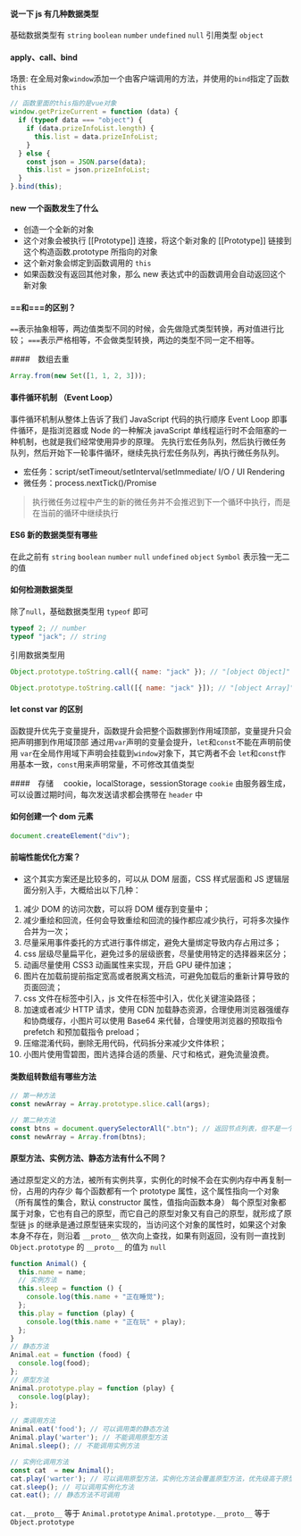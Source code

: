 #### 说一下 js 有几种数据类型

基础数据类型有 `string` `boolean` `number` `undefined` `null`
引用类型 `object`

#### apply、call、bind

场景:
在全局对象`window`添加一个由客户端调用的方法，并使用的`bind`指定了函数`this`

```js
// 函数里面的this指的是vue对象
window.getPrizeCurrent = function (data) {
  if (typeof data === "object") {
    if (data.prizeInfoList.length) {
      this.list = data.prizeInfoList;
    }
  } else {
    const json = JSON.parse(data);
    this.list = json.prizeInfoList;
  }
}.bind(this);
```

#### new 一个函数发生了什么

- 创造一个全新的对象
- 这个对象会被执行 [[Prototype]] 连接，将这个新对象的 [[Prototype]] 链接到这个构造函数.prototype 所指向的对象
- 这个新对象会绑定到函数调用的 `this`
- 如果函数没有返回其他对象，那么 new 表达式中的函数调用会自动返回这个新对象

#### ==和===的区别？

`==`表示抽象相等，两边值类型不同的时候，会先做隐式类型转换，再对值进行比较；
`===`表示严格相等，不会做类型转换，两边的类型不同一定不相等。

####　数组去重

```js
Array.from(new Set([1, 1, 2, 3]));
```

#### 事件循环机制 （Event Loop）

事件循环机制从整体上告诉了我们 JavaScript 代码的执行顺序
Event Loop 即事件循环，是指浏览器或 Node 的一种解决 javaScript 单线程运行时不会阻塞的一种机制，也就是我们经常使用异步的原理。
先执行宏任务队列，然后执行微任务队列，然后开始下一轮事件循环，继续先执行宏任务队列，再执行微任务队列。

- 宏任务：script/setTimeout/setInterval/setImmediate/ I/O / UI Rendering
- 微任务：process.nextTick()/Promise

> 执行微任务过程中产生的新的微任务并不会推迟到下一个循环中执行，而是在当前的循环中继续执行

#### ES6 新的数据类型有哪些

在此之前有 `string` `boolean` `number` `null` `undefined` `object`
`Symbol` 表示独一无二的值

#### 如何检测数据类型

除了`null`，基础数据类型用 `typeof` 即可

```js
typeof 2; // number
typeof "jack"; // string
```

引用数据类型用

```js
Object.prototype.toString.call({ name: "jack" }); // "[object Object]"

Object.prototype.toString.call([{ name: "jack" }]); // "[object Array]"
```

#### let const var 的区别

函数提升优先于变量提升，函数提升会把整个函数挪到作用域顶部，变量提升只会把声明挪到作用域顶部
通过用`var`声明的变量会提升，`let`和`const`不能在声明前使用
`var`在全局作用域下声明会挂载到`window`对象下，其它两者不会
`let`和`const`作用基本一致，`const`用来声明常量，不可修改其值类型

####　存储　 cookie，localStorage，sessionStorage
`cookie` 由服务器生成，可以设置过期时间，每次发送请求都会携带在 `header` 中

#### 如何创建一个 dom 元素

```js
document.createElement("div");
```

#### 前端性能优化方案？

- 这个其实方案还是比较多的，可以从 DOM 层面，CSS 样式层面和 JS 逻辑层面分别入手，大概给出以下几种：

1. 减少 DOM 的访问次数，可以将 DOM 缓存到变量中；
2. 减少重绘和回流，任何会导致重绘和回流的操作都应减少执行，可将多次操作合并为一次；
3. 尽量采用事件委托的方式进行事件绑定，避免大量绑定导致内存占用过多；
4. css 层级尽量扁平化，避免过多的层级嵌套，尽量使用特定的选择器来区分；
5. 动画尽量使用 CSS3 动画属性来实现，开启 GPU 硬件加速；
6. 图片在加载前提前指定宽高或者脱离文档流，可避免加载后的重新计算导致的页面回流；
7. css 文件在<head>标签中引入，js 文件在<body>标签中引入，优化关键渲染路径；
8. 加速或者减少 HTTP 请求，使用 CDN 加载静态资源，合理使用浏览器强缓存和协商缓存，小图片可以使用 Base64 来代替，合理使用浏览器的预取指令 prefetch 和预加载指令 preload；
9. 压缩混淆代码，删除无用代码，代码拆分来减少文件体积；
10. 小图片使用雪碧图，图片选择合适的质量、尺寸和格式，避免流量浪费。

#### 类数组转数组有哪些方法

```js
// 第一种方法
const newArray = Array.prototype.slice.call(args);

// 第二种方法
const btns = document.querySelectorAll(".btn"); // 返回节点列表，但不是一个真正的数组
const newArray = Array.from(btns);
```

#### 原型方法、实例方法、静态方法有什么不同？

通过原型定义的方法，被所有实例共享，实例化的时候不会在实例内存中再复制一份，占用的内存少
每个函数都有一个 prototype 属性，这个属性指向一个对象（所有属性的集合，默认 constructor 属性，值指向函数本身）
每个原型对象都属于对象，它也有自己的原型，而它自己的原型对象又有自己的原型，就形成了原型链
js 的继承是通过原型链来实现的，当访问这个对象的属性时，如果这个对象本身不存在，则沿着 `__proto__` 依次向上查找，如果有则返回，没有则一直找到 `Object.prototype` 的 `__proto__` 的值为 `null`


```js
function Animal() {
  this.name = name;
  // 实例方法
  this.sleep = function () {
    console.log(this.name + "正在睡觉");
  };
  this.play = function (play) {
    console.log(this.name + "正在玩" + play);
  };
}
// 静态方法
Animal.eat = function (food) {
  console.log(food);
};
// 原型方法
Animal.prototype.play = function (play) {
  console.log(play);
};

// 类调用方法
Animal.eat('food'); // 可以调用类的静态方法
Animal.play('warter'); // 不能调用原型方法
Animal.sleep(); // 不能调用实例方法

// 实例化调用方法
const cat  = new Animal();
cat.play('warter'); // 可以调用原型方法，实例化方法会覆盖原型方法，优先级高于原型方法
cat.sleep(); // 可以调用实例化方法
cat.eat(); // 静态方法不可调用

```
`cat.__proto__` 等于 `Animal.prototype`
`Animal.prototype.__proto__` 等于 `Object.prototype`